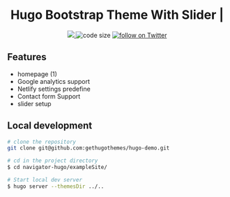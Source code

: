 <h1 align=center>Hugo Bootstrap Theme With Slider | </h1>

<p align=center>
  <a href="https://github.com/gohugoio/hugo/releases/tag/v0.62.0" alt="Contributors">
    <img src="https://img.shields.io/static/v1?label=min-HUGO-version&message=0.62.0&color=f00&logo=hugo" />
  </a>

 
  <img src="https://img.shields.io/github/languages/code-size/gethugothemes/navigator-hugo" alt="code size">

 
  <a href="https://twitter.com/intent/follow?screen_name=gethugothemes">
    <img src="https://img.shields.io/twitter/follow/gethugothemes?style=social&logo=twitter"
      alt="follow on Twitter"></a>
</p>

## Features
- homepage (1)
- Google analytics support
- Netlify settings predefine
- Contact form Support
- slider setup

## Local development

```bash
# clone the repository
git clone git@github.com:gethugothemes/hugo-demo.git

# cd in the project directory
$ cd navigator-hugo/exampleSite/

# Start local dev server
$ hugo server --themesDir ../..
```